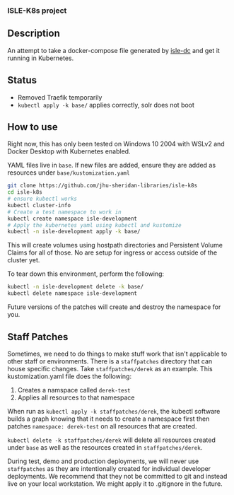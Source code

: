 ### ISLE-K8s project

## Description
An attempt to take a docker-compose file generated by [isle-dc](https://github.com/islandora-devops/isle-dc) and get it running in Kubernetes.

## Status
* Removed Traefik temporarily
* `kubectl apply -k base/` applies correctly, solr does not boot

## How to use
Right now, this has only been tested on Windows 10 2004 with WSLv2 and Docker Desktop with Kubernetes enabled.

YAML files live in `base`. If new files are added, ensure they are added as resources under `base/kustomization.yaml`

```bash
git clone https://github.com/jhu-sheridan-libraries/isle-k8s
cd isle-k8s
# ensure kubectl works
kubectl cluster-info
# Create a test namespace to work in
kubectl create namespace isle-development
# Apply the kubernetes yaml using kubectl and kustomize
kubectl -n isle-development apply -k base/
``` 

This will create volumes using hostpath directories and Persistent Volume Claims for all of those. No are setup for ingress or access outside of the cluster yet.

To tear down this environment, perform the following:
```bash
kubectl -n isle-development delete -k base/
kubectl delete namespace isle-development
```

Future versions of the patches will create and destroy the namespace for you.

## Staff Patches ##
Sometimes, we need to do things to make stuff work that isn't applicable to other staff or environments. There is a `staffpatches` directory that can house specific changes. Take `staffpatches/derek` as an example. This kustomization.yaml file does the following:
1. Creates a namspace called `derek-test`
2. Applies all resources to that namespace

When run as `kubectl apply -k staffpatches/derek`, the kubectl software builds a graph knowing that it needs to create a namespace first then patches `namespace: derek-test` on all resources that are created.

`kubectl delete -k staffpatches/derek` will delete all resources created under `base` as well as the resources created in `staffpatches/derek`.

During test, demo and production deployments, we will never use `staffpatches` as they are intentionally created for individual developer deployments. We recommend that they not be committed to git and instead live on your local workstation.  We might apply it to .gitignore in the future.